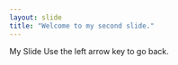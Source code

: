 ```yaml
---
layout: slide
title: "Welcome to my second slide."
---
```

My Slide
Use the left arrow key to go back.
